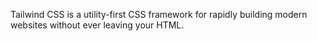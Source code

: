 Tailwind CSS is a utility-first CSS framework for rapidly building modern websites without ever leaving your HTML.
